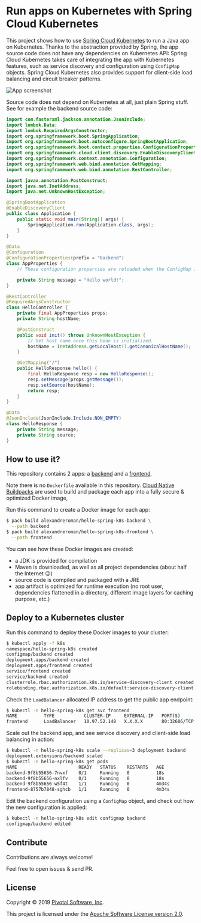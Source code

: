 # Run apps on Kubernetes with Spring Cloud Kubernetes

This project shows how to use
[Spring Cloud Kubernetes](https://spring.io/projects/spring-cloud-kubernetes)
to run a Java app on Kubernetes. Thanks to the abstraction provided by Spring,
the app source code does not have any dependencies on Kubernetes API:
Spring Cloud Kubernetes takes care of integrating the app with Kubernetes features,
such as service discovery and configuration using `ConfigMap` objects.
Spring Cloud Kubernetes also provides support for client-side load balancing
and circuit breaker patterns.

<img src="https://i.imgur.com/ONL4XgA.png" alt="App screenshot"/>

Source code does not depend on Kubernetes at all, just plain
Spring stuff. See for example the backend source code:
```java
import com.fasterxml.jackson.annotation.JsonInclude;
import lombok.Data;
import lombok.RequiredArgsConstructor;
import org.springframework.boot.SpringApplication;
import org.springframework.boot.autoconfigure.SpringBootApplication;
import org.springframework.boot.context.properties.ConfigurationProperties;
import org.springframework.cloud.client.discovery.EnableDiscoveryClient;
import org.springframework.context.annotation.Configuration;
import org.springframework.web.bind.annotation.GetMapping;
import org.springframework.web.bind.annotation.RestController;

import javax.annotation.PostConstruct;
import java.net.InetAddress;
import java.net.UnknownHostException;

@SpringBootApplication
@EnableDiscoveryClient
public class Application {
    public static void main(String[] args) {
        SpringApplication.run(Application.class, args);
    }
}

@Data
@Configuration
@ConfigurationProperties(prefix = "backend")
class AppProperties {
    // These configuration properties are reloaded when the ConfigMap is updated.

    private String message = "Hello world!";
}

@RestController
@RequiredArgsConstructor
class HelloController {
    private final AppProperties props;
    private String hostName;

    @PostConstruct
    public void init() throws UnknownHostException {
        // Get host name once this bean is initialized.
        hostName = InetAddress.getLocalHost().getCanonicalHostName();
    }

    @GetMapping("/")
    public HelloResponse hello() {
        final HelloResponse resp = new HelloResponse();
        resp.setMessage(props.getMessage());
        resp.setSource(hostName);
        return resp;
    }
}

@Data
@JsonInclude(JsonInclude.Include.NON_EMPTY)
class HelloResponse {
    private String message;
    private String source;
}
```

## How to use it?

This repository contains 2 apps: a [backend](backend) and a [frontend](frontend).

Note there is no `Dockerfile` available in this repository.
[Cloud Native Buildpacks](https://buildpacks.io) are used to
build and package each app into a fully secure & optimized
Docker image,

Run this command to create a Docker image for each app:
```bash
$ pack build alexandreroman/hello-spring-k8s-backend \
  --path backend
$ pack build alexandreroman/hello-spring-k8s-frontend \
  --path frontend
```

You can see how these Docker images are created:
 - a JDK is provided for compilation
 - Maven is downloaded, as well as all project dependencies
   (about half the Internet 😉)
 - source code is compiled and packaged with a JRE
 - app artifact is optimized for runtime execution
   (no root user, dependencies flattened in a directory,
   different image layers for caching purpose, etc.)

## Deploy to a Kubernetes cluster

Run this command to deploy these Docker images to your cluster:
```bash
$ kubectl apply -f k8s
namespace/hello-spring-k8s created
configmap/backend created
deployment.apps/backend created
deployment.apps/frontend created
service/frontend created
service/backend created
clusterrole.rbac.authorization.k8s.io/service-discovery-client created
rolebinding.rbac.authorization.k8s.io/default:service-discovery-client created
```

Check the `LoadBalancer` allocated IP address to get the public app endpoint:
```bash
$ kubectl -n hello-spring-k8s get svc frontend
NAME          TYPE           CLUSTER-IP     EXTERNAL-IP   PORT(S)        AGE
frontend      LoadBalancer   10.97.52.148   X.X.X.X       80:32686/TCP   110s
```

Scale out the backend app, and see service discovery and client-side load balancing
in action:
```bash
$ kubectl -n hello-spring-k8s scale --replicas=3 deployment backend
deployment.extensions/backend scaled
$ kubectl -n hello-spring-k8s get pods
NAME                       READY   STATUS    RESTARTS   AGE
backend-9f8b55656-7nvxf    0/1     Running   0          18s
backend-9f8b55656-nxlfv    0/1     Running   0          18s
backend-9f8b55656-w5f4t    1/1     Running   0          4m34s
frontend-8757b7848-sghcb   1/1     Running   0          4m34s
```

Edit the backend configuration using a `ConfigMap` object, and
check out how the new configuration is applied:
```bash
$ kubectl -n hello-spring-k8s edit configmap backend
configmap/backend edited
```

## Contribute

Contributions are always welcome!

Feel free to open issues & send PR.

## License

Copyright &copy; 2019 [Pivotal Software, Inc](https://pivotal.io).

This project is licensed under the [Apache Software License version 2.0](https://www.apache.org/licenses/LICENSE-2.0).
